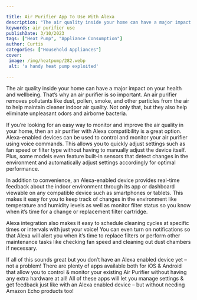 ```yaml
---

title: Air Purifier App To Use With Alexa
description: "The air quality inside your home can have a major impact on your health and wellbeing. That’s why an air purifier is so important....read now to learn more"
keywords: air purifier use
publishDate: 3/10/2023
tags: ["Heat Pump", "Appliance Consumption"]
author: Curtis
categories: ["Household Appliances"]
cover: 
 image: /img/heatpump/282.webp
 alt: 'a handy heat pump exploited'

---
```


The air quality inside your home can have a major impact on your health and wellbeing. That’s why an air purifier is so important. An air purifier removes pollutants like dust, pollen, smoke, and other particles from the air to help maintain cleaner indoor air quality. Not only that, but they also help eliminate unpleasant odors and airborne bacteria. 

If you’re looking for an easy way to monitor and improve the air quality in your home, then an air purifier with Alexa compatibility is a great option. Alexa-enabled devices can be used to control and monitor your air purifier using voice commands. This allows you to quickly adjust settings such as fan speed or filter type without having to manually adjust the device itself. Plus, some models even feature built-in sensors that detect changes in the environment and automatically adjust settings accordingly for optimal performance. 

In addition to convenience, an Alexa-enabled device provides real-time feedback about the indoor environment through its app or dashboard viewable on any compatible device such as smartphones or tablets. This makes it easy for you to keep track of changes in the environment like temperature and humidity levels as well as monitor filter status so you know when it’s time for a change or replacement filter cartridge. 

Alexa integration also makes it easy to schedule cleaning cycles at specific times or intervals with just your voice! You can even turn on notifications so that Alexa will alert you when it’s time to replace filters or perform other maintenance tasks like checking fan speed and cleaning out dust chambers if necessary. 

If all of this sounds great but you don’t have an Alexa enabled device yet – not a problem! There are plenty of apps available both for iOS & Android that allow you to control & monitor your existing Air Purifier without having any extra hardware at all! All of these apps will let you manage settings & get feedback just like with an Alexa enabled device – but without needing Amazon Echo products too!
